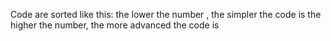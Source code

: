 Code are sorted like this: the lower the number , the simpler the code is
                           the higher the number, the more advanced the code is

